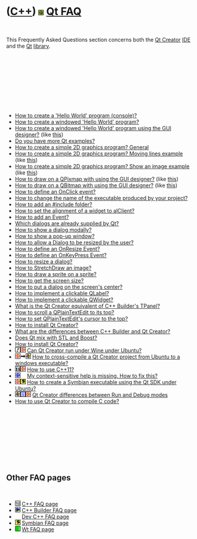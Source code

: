 
 

 

 

 

 

([C++](Cpp.md)) ![Qt](PicQt.png) [Qt FAQ](CppQtFaq.md)
========================================================

 

This Frequently Asked Questions section concerns both the [Qt
Creator](CppQtCreator.md) [IDE](CppIde.md) and the [Qt](CppQt.md)
[library](CppLibrary.md).

 

 

 

 

 

-   [How to create a 'Hello World' program
    (console)?](CppQtHelloWorldConsole.md)
-   [How to create a windowed 'Hello World'
    program?](CppQtHelloWorldWindowed.md)
-   [How to create a windowed 'Hello World' program using the GUI
    designer?](CppQtHelloWorldWindowedGui.md) (like
    [this](CppQtHelloWorldWindowedGui9.png))
-   [Do you have more Qt examples?](CppQtExample.md)
-   [How to create a simple 2D graphics program?
    General](CppQt2dGraphics.md)
-   [How to create a simple 2D graphics program? Moving lines
    example](CppQtMovingLine.md) (like [this](CppQtMovingLine.png))
-   [How to create a simple 2D graphics program? Show an image
    example](CppQtPixmap.md) (like [this](CppQtPixmap.png))
-   [How to draw on a QPixmap with using the GUI
    designer?](CppQtPixmapDrawGui.md) (like
    [this](CppQtPixmapDrawGui.png))
-   [How to draw on a QBitmap with using the GUI
    designer?](CppQtBitmapDrawGui.md) (like
    [this](CppQtBitmapDrawGui.png))
-   [How to define an OnClick event?](CppQtHelloWorldGui.md)
-   [How to change the name of the executable produced by your
    project?](CppQtExeName.md)
-   [How to add an \#include folder?](CppQtAddInclude.md)
-   [How to set the alignment of a widget to
    alClient?](CppQtAlClient.md)
-   [How to add an Event?](CppQtAddEvent.md)
-   [Which dialogs are already supplied by Qt?](CppQtDialog.md)
-   [How to show a dialog modally?](CppQtShowModal.md)
-   [How to show a pop-up window?](CppQtShowModal.md)
-   [How to allow a Dialog to be resized by the
    user?](CppQtAllowResize.md)
-   [How to define an OnResize Event?](CppQtExample10.md)
-   [How to define an OnKeyPress Event?](CppQtOnKeyPress.md)
-   [How to resize a dialog?](CppQtResizeDialog.md)
-   [How to StretchDraw an image?](CppQtStretchDraw.md)
-   [How to draw a sprite on a sprite?](CppQtSpriteOnSprite.md)
-   [How to get the screen size?](CppQtGetScreenSize.md)
-   [How to put a dialog on the screen's
    center?](CppQtDialogOnScreenCenter.md)
-   [How to implement a clickable QLabel?](CppQtClickableLabel.md)
-   [How to implement a clickable QWidget?](CppQtClickableQWidget.md)
-   [What is the Qt Creator equivalent of C++ Builder's
    TPanel?](CppQtTPanel.md)
-   [How to scroll a QPlainTextEdit to its
    top?](CppQPlainTextEditMoveCursorToStart.md)
-   [How to set QPlainTextEdit's cursor to the
    top?](CppQPlainTextEditMoveCursorToStart.md)
-   [How to install Qt Creator?](CppQtCreatorInstall.md)
-   [What are the differences between C++ Builder and Qt
    Creator?](CppCompareCppBuilderAndQtCreator.md)
-   [Does Qt mix with STL and Boost?](CppQtMixWithStl.md)
-   [How to install Qt Creator?](CppQtCreatorInstall.md)
-   ![Wine](PicWine.png)![Ubuntu](PicUbuntu.png) [Can Qt Creator run
    under Wine under Ubuntu?](CppQtCreatorWineUbuntu.md)
-   ![Ubuntu](PicUbuntu.png)![to](PicTo.png)![Windows](PicWindows.png)
    [How to cross-compile a Qt Creator project from Ubuntu to a windows
    executable?](CppQtCrosscompileToWindows.md)
-   ![C++11](PicCpp11.png)![Ubuntu](PicUbuntu.png) [How to use
    C++11?](CppQtCpp11.md)
-   ![Kubuntu](PicKubuntu.png)![ ](PicSpacer.png) [My context-sensitive
    help is missing. How to fix
    this?](CppQtCreatorContextSensitiveHelpMissing.md)
-   ![Ubuntu](PicUbuntu.png)![Symbian](PicSymbian.png) [How to create a
    Symbian executable using the Qt SDK under
    Ubuntu?](CppCreateSymbianExecutableQtSdkUbuntu.md)
-   ![Windows](PicWindows.png)![VirtualBox](PicVirtualBox.png)![Ubuntu](PicUbuntu.png)
    [Qt Creator differences between Run and Debug
    modes](CppQtCreatorDifferences.md)
-   [How to use Qt Creator to compile C code?](CppCompilerC.md)

 

 

 

 

 

Other FAQ pages
---------------

 

-   ![C++98](PicCpp98.png) [C++ FAQ page](CppFaq.md)
-   ![C++ Builder](PicCppBuilder.png) [C++ Builder FAQ
    page](CppBuilderFaq.md)
-   ![ ](PicSpacer.png) [Dev C++ FAQ page](CppDevCppFaq.md)
-   ![Symbian](PicSymbian.png) [Symbian FAQ page](CppSymbianFaq.md)
-   ![Wt](PicWt.png) [Wt FAQ page](CppWtFaq.md)

 

 

 

 

 

 

